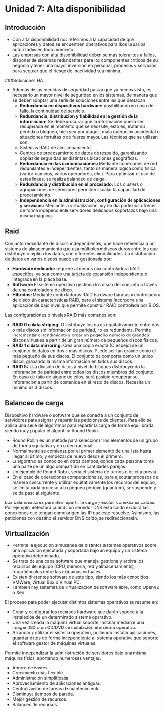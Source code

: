 Unidad 7: Alta disponibilidad
=================================

Introducción
------------

 * Con alta disponibilidad nos referimos a la capacidad de que aplicaciones y datos se encuentren operativos para lkos usuarios autorizados en todo momento.
 * Las empresas con alta disponibilidad deben se más tolerantes a fallos, disponer de sistemas redundantes para los componentes críticos de su negocio y tener una mayor inversión en personal, procesos y servicios para segurar que el riesgo de inactividad sea mínima.

###Soluciones HA

 * Además de las medidas de seguridad pasiva que ya hemos visto, es necesario un mayor nivel de seguridad en los sistemas, de manera que se deben adoptar una serie de soluciones entre las que destacan.
   * **Redundancia en dispositivos hardware:** posibilitando en caso de fallo, la continuidad del servicio.
   * **Redundancia, distribución y fiabilidad en la gestión de la información:** Se debe procurar que la información pueda ser recuperada en el momento que se necesite, esto es, evitar su pérdida o bloqueo, bien sea por ataque, mala operación accidental o situaciones fortuitas o de fuerza mayor. Las técnicas que se utilizan son:
    - Sistemas RAID de almacenamiento.
    - Centros de procesamiento de datos de respaldo, garantizando copias de seguridad en distintas ubicaciones geográficas.
   * **Redundancia en las comunicaciones:** Mediante conexiones de red redundantes e independientes, tanto de manera lógica como física (varios caminos, varios operadores, etc.). Para optimizar el uso de estas líneas, se realiza balanceo de carga.
   * **Redundancia y distribución en el procesado:** Los clusters o agrupaciones de servidores permiten escalar la capacidad de procesamiento.
   * **Independencia en la administración, configuración de aplicaciones y servicios:** Mediante la virtualización hoy en día podemos ofrecer de forma independiente servidores dedicados soportados bajo una misma máquina.

Raid
-----------

Conjunto redundante de discos independientes, que hace referencia a un sistema de almacenamiento que usa múltiples mdiscos duros entre los que distribuye o replica los datos, con diferentes modalidades.
La distribución de datos en varios discos puede ser gestionada por:

 * **Hardware dedicado:** requiere al menos una controladora RAID específica, ya sea como una tarjeta de expansión independiente o integrada en la placa base.
 * **Software:** El sistema operativo gestiona los disco del conjunto a través de una controladora de disco.
 * **Híbridos:** Mediante controladoras RAID hardware baratas o controladora de disco sin características RAID, pero el sistema incorporta una aplicación de bajo nivel que permite construir RAID controlada por BIOS.

Las configuraciones o niveles RAID más comunes son:

 * **RAID 0 o data striping:** O distribuye los datos equitativamente entre dos o más discos sin información de paridad, no es redundante. Permite incrementar el rendimiento y crear un pequeño número de grandes discos virtuales a partir de un gran número de pequeños discos físicos.
 * **RAID 1 o data mirroring:** Crea una copia exacta (O espejo) de un conjunto de datos en dos o más discos. Puede ser tan grande como el más pequeño de sus discos. El conjunto de comporta como un único disco, grabando la misma información en todos sus discos.
 * **RAID 5:** Usa división de datos a nivel de bloques distribuyendo la inforamción de paridad entre todos los discos miembros del conjunto. En caso de fallo de alguno de ellos, será posible recuperar su inforamción a partir de contenida en el resto de discos. Necesita un mínimo de 3 discos.

Balanceo de carga
------------------------

Dispositivo hardware o software que se conecta a un conjunto de servidores para asignar y repartir las peticiones de clientes.
Para ello se aplica una serie de algoritmos para repartir la carga de forma equilibrada, siendo muy popular el algoritmo Round Robin.

 * Round Robin es un método para seleccionar los elementos de un grupo de forma equitativa y en orden racional.
 * Normalmente se comienza por el primer elemento de una lista hasta llegar al último, y empezar de nuevo desde el primero.
 * El algoritmo es conocido en otros campos, donde cada persona toma una parte de un algo compartido en cantidades parejas.
 * Un ejemplo de Round Robin, sería el sistema de turnos o de cita previa.
 * En el caso de operaciones computacionales, para ejecutar procesos de manera concurrente y utilizar equitativamente los recursos del equipo, se limita cada proceso a un pequeo periodo (quantum), se suspende y se da paso al siguiente.

Los balanceadores permiten repartir la carga y escluir conexiones caídas.
Por ejemplo, detectará cuando un servidor DNS está caído  excluirá las conexiones que tengan como origen las IP que éste resuelve. Asimismo, las peticiones con destino el servidor DNS caído, se redireccionarán.

Virtualización
------------------

 * Permite la ejecución simultánea de distintos sistemas operativos sobre una aplicación ejecutada y soportada bajo un equipo y un sistema operativo determinado.
 * Se trata de una capa software que maneja, gestiona y arbitra los recursos del equipo (CPU, memoria, red y almacenamiento), repartiéndolos entre las máquinas virtuales.
 * Existen diferentes software de este tipo, siendo los más conocidos VMWare, Virtual Box o Virtual PC.
 * También hay sistemas de virtualización de software libre, como OpenVZ o Xen.

El proceso para poder ejecutar distintos sistemas operativos se resume en:

 * Crear y configurar los recursos hardware que darán soporte a la instalación de un determinado sistema operativo.
 * Una vez creada la máquina virtual soporte, instalar mediante una imagen ISO o un CD/DVD de instalación el sistema operativo.
 * Arrancar y utilizar el sistema operativo, pudiendo instalar aplicaciones, guardar datos de forma independiente al sistema operativo que soporte el software gestor de máquinas virtuales.

Permite independizar la administración de servidores bajo una misma máquina física, aportando numerosas ventajas.

 * Ahorro de costes.
 * Crecimiento más flexible.
 * Administración simplificada.
 * Aprovechamiento de aplicaciones antiguas.
 * Centralización de tareas de mantenimiento.
 * Disminuye tiempos de parada.
 * Mejor gestión de recursos.
 * Balanceo de recursos.
